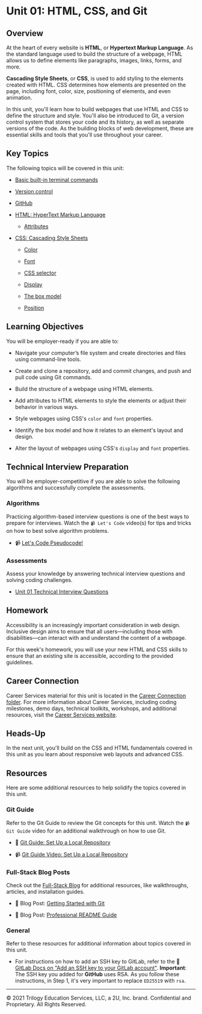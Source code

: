 # Unit 01: HTML, CSS, and Git

## Overview

At the heart of every website is **HTML**, or **Hypertext Markup Language**. As the standard language used to build the structure of a webpage, HTML allows us to define elements like paragraphs, images, links, forms, and more.

**Cascading Style Sheets**, or **CSS**, is used to add styling to the elements created with HTML. CSS determines how elements are presented on the page, including font, color, size, positioning of elements, and even animation. 

In this unit, you'll learn how to build webpages that use HTML and CSS to define the structure and style. You'll also be introduced to Git, a version control system that stores your code and its history, as well as separate versions of the code. As the building blocks of web development, these are essential skills and tools that you'll use throughout your career. 

## Key Topics

The following topics will be covered in this unit:

* [Basic built-in terminal commands](https://developer.mozilla.org/en-US/docs/Learn/Tools_and_testing/Understanding_client-side_tools/Command_line#Basic_built-in_terminal_commands)

* [Version control](https://www.atlassian.com/git)

* [GitHub](https://guides.github.com/activities/hello-world/)

* [HTML: HyperText Markup Language](https://developer.mozilla.org/en-US/docs/Web/HTML)

  * [Attributes](https://developer.mozilla.org/en-US/docs/Glossary/Attribute)

* [CSS: Cascading Style Sheets](https://developer.mozilla.org/en-US/docs/Web/CSS)

  * [Color](https://developer.mozilla.org/en-US/docs/Web/CSS/color)

  * [Font](https://developer.mozilla.org/en-US/docs/Web/CSS/font)

  * [CSS selector](https://developer.mozilla.org/en-US/docs/Glossary/CSS_Selector)

  * [Display](https://developer.mozilla.org/en-US/docs/Web/CSS/display)

  * [The box model](https://developer.mozilla.org/en-US/docs/Learn/CSS/Building_blocks/The_box_model)

  * [Position](https://developer.mozilla.org/en-US/docs/Web/CSS/position)

## Learning Objectives

You will be employer-ready if you are able to:

* Navigate your computer’s file system and create directories and files using command-line tools.

* Create and clone a repository, add and commit changes, and push and pull code using Git commands.

* Build the structure of a webpage using HTML elements.

* Add attributes to HTML elements to style the elements or adjust their behavior in various ways.

* Style webpages using CSS's `color` and `font` properties.

* Identify the box model and how it relates to an element's layout and design. 

* Alter the layout of webpages using CSS's `display` and `font` properties.

## Technical Interview Preparation

You will be employer-competitive if you are able to solve the following algorithms and successfully complete the assessments.

### Algorithms

Practicing algorithm-based interview questions is one of the best ways to prepare for interviews. Watch the `📹 Let's Code` video(s) for tips and tricks on how to best solve algorithm problems.

* 📹 [Let's Code Pseudocode!](https://2u-20.wistia.com/medias/hppjuvtlvy)

### Assessments

Assess your knowledge by answering technical interview questions and solving coding challenges.

* [Unit 01 Technical Interview Questions](https://docs.google.com/forms/d/e/1FAIpQLSc7uLZOO2tysVZT6OBM9nJrbxR0qs2ZDAPrathAw3SkYgNhmA/viewform)

## Homework

Accessibility is an increasingly important consideration in web design. Inclusive design aims to ensure that all users&mdash;including those with disabilities&mdash;can interact with and understand the content of a webpage.

For this week's homework, you will use your new HTML and CSS skills to ensure that an existing site is accessible, according to the provided guidelines. 

## Career Connection

Career Services material for this unit is located in the [Career Connection folder](./04-Career-Connection/README.md). For more information about Career Services, including coding milestones, demo days, technical toolkits, workshops, and additional resources, visit the [Career Services website](https://mycareerspot.org/).

## Heads-Up

In the next unit, you'll build on the CSS and HTML fundamentals covered in this unit as you learn about responsive web layouts and advanced CSS.

## Resources

Here are some additional resources to help solidify the topics covered in this unit.

### Git Guide

Refer to the Git Guide to review the Git concepts for this unit. Watch the `📹 Git Guide` video for an additional walkthrough on how to use Git.

  * 📖 [Git Guide: Set Up a Local Repository](./01-Activities/21-Evr_Git-Guide/README.md) 

  * 📹 [Git Guide Video: Set Up a Local Repository](https://2u-20.wistia.com/medias/gwjkxxacax)

### Full-Stack Blog Posts

Check out the [Full-Stack Blog](https://coding-boot-camp.github.io/full-stack/) for additional resources, like walkthroughs, articles, and installation guides.

  * 📖 Blog Post: [Getting Started with Git](https://coding-boot-camp.github.io/full-stack/git/getting-started-with-git)

  * 📖 Blog Post: [Professional README Guide](https://coding-boot-camp.github.io/full-stack/github/professional-readme-guide)

### General

Refer to these resources for additional information about topics covered in this unit.

  * For instructions on how to add an SSH key to GitLab, refer to the 📖 [GitLab Docs on "Add an SSH key to your GitLab account"](https://docs.gitlab.com/ee/ssh/#add-an-ssh-key-to-your-gitlab-account). **Important**: The SSH key you added for **GitHub** uses RSA. As you follow these instructions, in Step 1, it's very important to replace `ED25519` with `rsa`.

---
© 2021 Trilogy Education Services, LLC, a 2U, Inc. brand. Confidential and Proprietary. All Rights Reserved.
